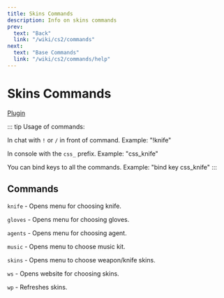 ```yaml
---
title: Skins Commands
description: Info on skins commands
prev:
  text: "Back"
  link: "/wiki/cs2/commands"
next:
  text: "Base Commands"
  link: "/wiki/cs2/commands/help"
---
```


# Skins Commands

[Plugin](https://github.com/Nereziel/cs2-WeaponPaints)

::: tip
Usage of commands:

In chat with `!` or `/` in front of command. Example: "!knife"

In console with the `css_` prefix. Example: "css_knife"

You can bind keys to all the commands. Example: "bind key css_knife"
:::

## Commands

`knife` - Opens menu for choosing knife.

`gloves` - Opens menu for choosing gloves.

`agents` - Opens menu for choosing agent.

`music` - Opens menu to choose music kit.

`skins` - Opens menu to choose weapon/knife skins.

`ws` - Opens website for choosing skins.

`wp` - Refreshes skins.
